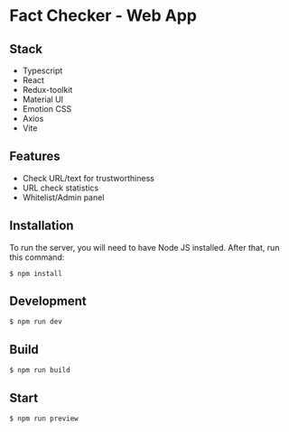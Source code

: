 # Fact Checker - Web App

## Stack

- Typescript
- React
- Redux-toolkit
- Material UI
- Emotion CSS
- Axios
- Vite


## Features

* Check URL/text for trustworthiness
* URL check statistics
* Whitelist/Admin panel


## Installation

To run the server, you will need to have Node JS installed.
After that, run this command:

```
$ npm install
```

## Development

```
$ npm run dev
```

## Build

```
$ npm run build
```

## Start

```
$ npm run preview
```
